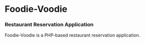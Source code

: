 # Foodie-Voodie
<h3>Restaurant Reservation Application</h3>
<p>Foodie-Voodie is a PHP-based restaurant reservation application.</p>
